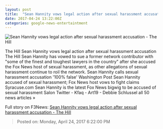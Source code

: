 ```yaml
---
layout: post
title:  "Sean Hannity vows legal action after sexual harassment accusation - The Hill"
date: 2017-04-24 13:22:00Z
categories: google-news-entertaintment
---
```


![Sean Hannity vows legal action after sexual harassment accusation - The Hill](http://thehill.com/sites/default/files/article_images/hannitysean_012417getty.jpg)

The Hill Sean Hannity vows legal action after sexual harassment accusation The Hill Sean Hannity has vowed to sue a former network contributor with "some of the finest and toughest lawyers in the country" after she accused the Fox News host of sexual harassment, as other allegations of sexual harassment continue to roil the network. Sean Hannity calls sexual harassment accusation '100% false' Washington Post Sean Hannity accused of sexual harassment; Fox News host vows to fight claims Syracuse.com Sean Hannity is the latest Fox News bigwig to be accused of sexual harassment Salon Twitter - Kfaq - Art19 - Debbie Schlussel all 50 news articles »


Full story on F3News: [Sean Hannity vows legal action after sexual harassment accusation - The Hill](http://www.f3nws.com/n/yAXAkB)

> Posted on: Monday, April 24, 2017 6:22:00 PM
